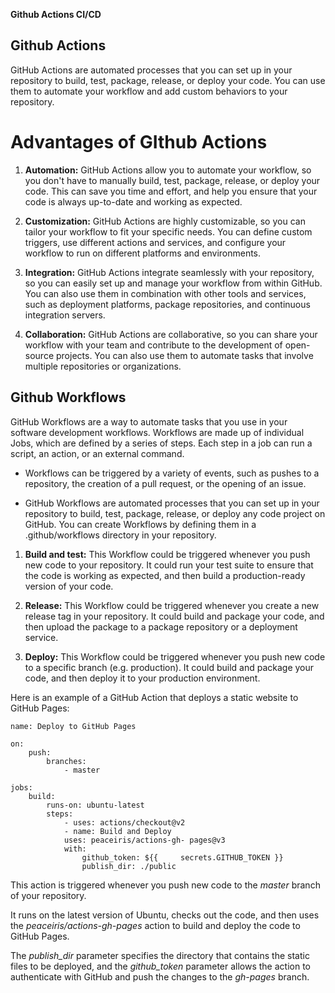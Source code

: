 **Github Actions CI/CD**

## Github Actions

GitHub Actions are automated processes that you can set up in your repository to build, test, package, release, or deploy your code. You can use them to automate your workflow and add custom behaviors to your repository.

# Advantages of GIthub Actions

1. **Automation:** 
 GitHub Actions allow you to automate your workflow, so you don't have to manually build, test, package, release, or deploy your code. This can save you time and effort, and help you ensure that your code is always up-to-date and working as expected.

2. **Customization:**
 GitHub Actions are highly customizable, so you can tailor your workflow to fit your specific needs. You can define custom triggers, use different actions and services, and configure your workflow to run on different platforms and environments.

3. **Integration:**
 GitHub Actions integrate seamlessly with your repository, so you can easily set up and manage your workflow from within GitHub. You can also use them in combination with other tools and services, such as deployment platforms, package repositories, and continuous integration servers.

4. **Collaboration:**
 GitHub Actions are collaborative, so you can share your workflow with your team and contribute to the development of open-source projects. You can also use them to automate tasks that involve multiple repositories or organizations.



## Github Workflows

GitHub Workflows are a way to automate tasks that you use in your software development workflows. Workflows are made up of individual Jobs, which are defined by a series of steps. Each step in a job can run a script, an action, or an external command. 

- Workflows can be triggered by a variety of events, such as pushes to a repository, the creation of a pull request, or the opening of an issue.

- GitHub Workflows are automated processes that you can set up in your repository to build, test, package, release, or deploy any code project on GitHub. You can create Workflows by defining them in a .github/workflows directory in your repository.

1. **Build and test:** This Workflow could be triggered whenever you push new code to your repository. It could run your test suite to ensure that the code is working as expected, and then build a production-ready version of your code.

2. **Release:** This Workflow could be triggered whenever you create a new release tag in your repository. It could build and package your code, and then upload the package to a package repository or a deployment service.

3. **Deploy:** This Workflow could be triggered whenever you push new code to a specific branch (e.g. production). It could build and package your code, and then deploy it to your production environment.

Here is an example of a GitHub Action that deploys a static website to GitHub Pages:

    name: Deploy to GitHub Pages

    on:
        push:
            branches:
                - master

    jobs:
        build:
            runs-on: ubuntu-latest
            steps:
                - uses: actions/checkout@v2
                - name: Build and Deploy
                uses: peaceiris/actions-gh- pages@v3
                with:
                    github_token: ${{     secrets.GITHUB_TOKEN }}
                    publish_dir: ./public

This action is triggered whenever you push new code to the *master* branch of your repository. 

It runs on the latest version of Ubuntu, checks out the code, and then uses the *peaceiris/actions-gh-pages* action to build and deploy the code to GitHub Pages.

The *publish_dir* parameter specifies the directory that contains the static files to be deployed, and the *github_token* parameter allows the action to authenticate with GitHub and push the changes to the *gh-pages* branch.






